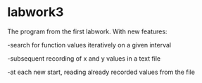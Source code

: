 # labwork3

The program from the first labwork.
With new features:

-search for function values iteratively on a given interval

-subsequent recording of x and y values in a text file

-at each new start, reading already recorded values from the file
